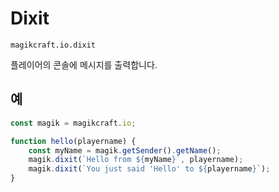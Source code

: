 
# Dixit

`magikcraft.io.dixit`

플레이어의 콘솔에 메시지를 출력합니다.

## 예

```javascript
const magik = magikcraft.io;

function hello(playername) {
    const myName = magik.getSender().getName();
    magik.dixit(`Hello from ${myName}`, playername);
    magik.dixit(`You just said 'Hello' to ${playername}`);
}
```